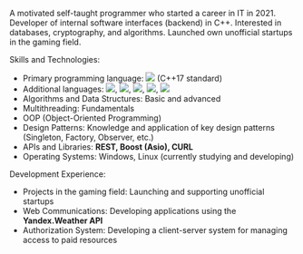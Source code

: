 A motivated self-taught programmer who started a career in IT in 2021. Developer of internal software interfaces (backend) in C++. Interested in databases, cryptography, and algorithms. Launched own unofficial startups in the gaming field.

Skills and Technologies:

- Primary programming language: <img src="https://img.shields.io/badge/C++-blue?style=for-the-badge&logo=cplusplus&logoColor=white"/>  (C++17 standard)
- Additional languages: <img src="https://img.shields.io/badge/Python-blue"/>, <img src="https://img.shields.io/badge/Java-orange"/>, <img src="https://img.shields.io/badge/PHP-red"/>, <img src="https://img.shields.io/badge/LUA-rose"/>, <img src="https://img.shields.io/badge/Assembler-390E0E"/>
- Algorithms and Data Structures: Basic and advanced
- Multithreading: Fundamentals
- OOP (Object-Oriented Programming)
- Design Patterns: Knowledge and application of key design patterns (Singleton, Factory, Observer, etc.)
- APIs and Libraries: **REST, Boost (Asio), CURL**
- Operating Systems: Windows, Linux (currently studying and developing)

Development Experience:

- Projects in the gaming field: Launching and supporting unofficial startups
- Web Communications: Developing applications using the **Yandex.Weather API**
- Authorization System: Developing a client-server system for managing access to paid resources
